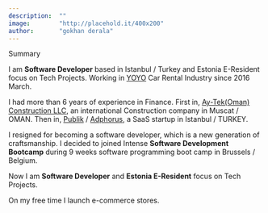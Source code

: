 ```yaml
---
description:  ""
image:        "http://placehold.it/400x200"
author:       "gokhan derala"
---
```

<p class='lead'>Summary</p>

I am **Software Developer** based in Istanbul / Turkey and Estonia E-Resident focus on Tech Projects. Working in [YOYO](https://driveyoyo.com) Car Rental Industry since 2016 March.

I had more than 6 years of experience in Finance. First in, [Ay-Tek(Oman) Construction LLC](http://www.aytek.com/), an international Construction company in Muscat / OMAN. Then in, [Publik](http://publik.com.tr/) / [Adphorus](https://adphorus.com/), a SaaS startup in Istanbul / TURKEY.

I resigned for becoming a software developer, which is a new generation of craftsmanship. I decided to joined Intense **Software Development Bootcamp** during 9 weeks software programming boot camp in Brussels / Belgium.

Now I am **Software Developer** and **Estonia E-Resident** focus on Tech Projects.

On my free time I launch e-commerce stores.